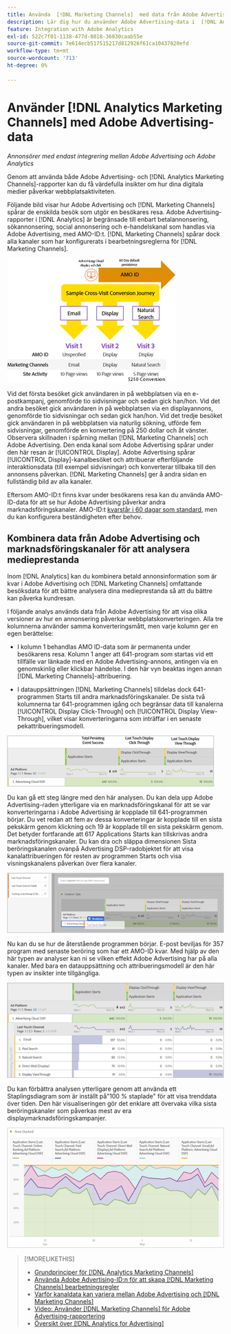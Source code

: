 ```yaml
---
title: Använda  [!DNL Marketing Channels]  med data från Adobe Advertising
description: Lär dig hur du använder Adobe Advertising-data i  [!DNL Analytics Marketing Channels].
feature: Integration with Adobe Analytics
exl-id: 522c7f01-1138-477d-8018-36030caab55e
source-git-commit: 7e614ecb517515217d812926f61ca10437820efd
workflow-type: tm+mt
source-wordcount: '713'
ht-degree: 0%

---
```


# Använder [!DNL Analytics Marketing Channels] med Adobe Advertising-data

*Annonsörer med endast integrering mellan Adobe Advertising och Adobe Analytics*

Genom att använda både Adobe Advertising- och [!DNL Analytics Marketing Channels]-rapporter kan du få värdefulla insikter om hur dina digitala medier påverkar webbplatsaktiviteten.

<!-- from video: By using Marketing Channels with your Adobe Advertising data, you can get a more holistic view of how your advertising efforts are affecting site behavior. In particular, you can see the value of your view-through and click-through data, and how your advertising assists or is assisted by other channels. -->

Följande bild visar hur Adobe Advertising och [!DNL Marketing Channels] spårar de enskilda besök som utgör en besökares resa. Adobe Advertising-rapporter i [!DNL Analytics] är begränsade till enbart betalannonsering, sökannonsering, social annonsering och e-handelskanal som handlas via Adobe Advertising, med AMO-ID:t. [!DNL Marketing Channels] spårar dock alla kanaler som har konfigurerats i bearbetningsreglerna för [!DNL Marketing Channels].

![Spåra de enskilda besöken på en besökares resa med Adobe Advertising och [!DNL Marketing Channels]](/help/integrations/assets/a4adc-mc-sample-journey2.png)

Vid det första besöket gick användaren in på webbplatsen via en e-postkampanj, genomförde tio sidvisningar och sedan gick han/hon. Vid det andra besöket gick användaren in på webbplatsen via en displayannons, genomförde tio sidvisningar och sedan gick han/hon. Vid det tredje besöket gick användaren in på webbplatsen via naturlig sökning, utförde fem sidvisningar, genomförde en konvertering på 250 dollar och åt vänster. Observera skillnaden i spårning mellan [!DNL Marketing Channels] och Adobe Advertising. Den enda kanal som Adobe Advertising spårar under den här resan är [!UICONTROL Display]. Adobe Advertising spårar [!UICONTROL Display]-kanalbesöket och attribuerar efterföljande interaktionsdata (till exempel sidvisningar) och konverterar tillbaka till den annonsens påverkan. [!DNL Marketing Channels] ger å andra sidan en fullständig bild av alla kanaler.

Eftersom AMO-ID:t finns kvar under besökarens resa kan du använda AMO-ID-data för att se hur Adobe Advertising påverkar andra marknadsföringskanaler. AMO-ID:t [kvarstår i 60 dagar som standard](/help/integrations/analytics/overview.md), men du kan konfigurera beständigheten efter behov.

## Kombinera data från Adobe Advertising och marknadsföringskanaler för att analysera medieprestanda

Inom [!DNL Analytics] kan du kombinera betald annonsinformation som är kvar i Adobe Advertising och [!DNL Marketing Channels] omfattande besöksdata för att bättre analysera dina medieprestanda så att du bättre kan påverka kundresan.

I följande analys används data från Adobe Advertising för att visa olika versioner av hur en annonsering påverkar webbplatskonverteringen. Alla tre kolumnerna använder samma konverteringsmått, men varje kolumn ger en egen berättelse:

* I kolumn 1 behandlas AMO ID-data som är permanenta under besökarens resa. Kolumn 1 anger att 641-program som startas vid ett tillfälle var länkade med en Adobe Advertising-annons, antingen via en genomskinlig eller klickbar händelse. I den här vyn beaktas ingen annan [!DNL Marketing Channels]-attribuering.

* I datauppsättningen [!DNL Marketing Channels] tilldelas dock 641-programmen Starts till andra marknadsföringskanaler. De sista två kolumnerna tar 641-programmen igång och begränsar data till kanalerna [!UICONTROL Display Click-Through] och [!UICONTROL Display View-Through], vilket visar konverteringarna som inträffar i en senaste pekattribueringsmodell.

![exempel på hur en displayannons påverkar webbplatskonverteringen](/help/integrations/assets/a4adc-mc-display-impact.png)

Du kan gå ett steg längre med den här analysen. Du kan dela upp Adobe Advertising-raden ytterligare via en marknadsföringskanal för att se var konverteringarna i Adobe Advertising är kopplade till 641-programmen börjar. Du vet redan att fem av dessa konverteringar är kopplade till en sista pekskärm genom klickning och 19 är kopplade till en sista pekskärm genom. Det betyder fortfarande att 617 Applications Starts kan tillskrivas andra marknadsföringskanaler. Du kan dra och släppa dimensionen Sista beröringskanalen ovanpå Advertising DSP-radobjektet för att visa kanalattribueringen för resten av programmen Starts och visa visningskanalens påverkan över flera kanaler.

![Så här lägger du till dimensionen Senaste beröringskanal](/help/integrations/assets/a4adc-mc-display-impact-ltc.png)

Nu kan du se hur de återstående programmen börjar. E-post beviljas för 357 program med senaste beröring som har ett AMO-ID kvar. Med hjälp av den här typen av analyser kan ni se vilken effekt Adobe Advertising har på alla kanaler. Med bara en datauppsättning och attribueringsmodell är den här typen av insikter inte tillgängliga.

![exempel på visningskanalernas påverkan över flera kanaler](/help/integrations/assets/a4adc-mc-display-impact-x-channel.png)

Du kan förbättra analysen ytterligare genom att använda ett Staplingsdiagram som är inställt på&quot;100 % staplade&quot; för att visa trenddata över tiden. Den här visualiseringen gör det enklare att övervaka vilka sista beröringskanaler som påverkas mest av era displaymarknadsföringskampanjer.

![exempel på hur visningskanalerna påverkas av olika kanaler](/help/integrations/assets/a4adc-mc-display-impact-x-channel-trend.png)

>[!MORELIKETHIS]
>
>* [Grundprinciper för [!DNL Analytics Marketing Channels]](mc-overview.md)
>* [Använda Adobe Advertising-ID:n för att skapa [!DNL Marketing Channels] bearbetningsregler](mc-ids.md)
>* [Varför kanaldata kan variera mellan Adobe Advertising och [!DNL Marketing Channels]](mc-data-variances.md)
>* [Video: Använder  [!DNL Marketing Channels] för Adobe Advertising-rapportering](https://experienceleague.adobe.com/docs/advertising-learn/tutorials/analytics/analytics-reporting-a4adc.html?lang=sv-SE)
>* [Översikt över [!DNL Analytics for Advertising]](/help/integrations/analytics/overview.md)
